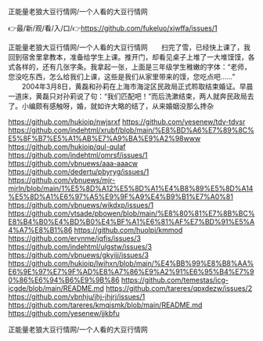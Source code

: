 正能量老狼大豆行情网/一个人看的大豆行情网

👉最/新/观/看/入/口/👉https://github.com/fukeluo/xjwffa/issues/1

正能量老狼大豆行情网/一个人看的大豆行情网　　扫完了雪，已经快上课了，我回到宿舍里拿教本，准备给学生上课。推开门，却看见桌子上堆了一大堆馍馍，各式各样的，还有几张字条。我拿起一张，上面是三年级学生稚嫩的字体：“老师，您没吃东西，怎么给我们上课，这些是我们从家里带来的馍，您吃点吧……”
　　2004年3月8日，黄磊和孙莉在上海市海淀区民政局正式聆取结束婚证。早晨一道床，黄磊只对孙莉说了句：“我们匹配吧！”而后洗漱结束，两人就奔民政局去了。小编颇有感触呀，婚，就如许大略的结了，从来婚姻没那么搀杂


https://github.com/hukioip/nwjsrxf
https://github.com/yesenew/tdv-tdvsr
https://github.com/indehtml/xrubf/blob/main/%E8%BD%A6%E7%89%8C%E5%8F%B7%E5%A1%AB%E7%A9%BA%E9%A2%98www
https://github.com/hukioip/qul-qulaf
https://github.com/indehtml/omrsf/issues/1
https://github.com/vbnuews/aaa-aaacw
https://github.com/dedertu/pbyryg/issues/1
https://github.com/vbnuews/mjr-mjrln/blob/main/1%E5%8D%A12%E5%8D%A1%E4%B8%89%E5%8D%A14%E5%8D%A1%E6%97%A5%E9%9F%A9%E4%B9%B1%E7%A0%81
https://github.com/vbnuews/wikdxp/issues/1
https://github.com/vtsade/pbowen/blob/main/%E8%80%81%E7%8B%BC%E8%B4%B0%E4%BD%B0%E4%BF%A1%E6%81%AF%E7%BD%91%E5%A4%A7%E8%B1%86
https://github.com/huolpi/kmmod
https://github.com/ervnme/jqfis/issues/3
https://github.com/indehtml/ulgstw/issues/3
https://github.com/vbnuews/gkyijj/issues/3
https://github.com/hukioip/lwihxn/blob/main/%E4%BB%99%E8%B8%AA%E6%9E%97%E7%9F%AD%E8%A7%86%E9%A2%91%E6%95%B4%E7%90%86%E6%94%B6%E9%9B%86
https://github.com/temestas/icg-icgde/blob/main/README.md
https://github.com/tareres/qpxdezw/issues/2
https://github.com/vbnhju/jhj-jhjrj/issues/1
https://github.com/tareres/kmqjsmk/blob/main/README.md
https://github.com/yesenew/jjkbfu

正能量老狼大豆行情网/一个人看的大豆行情网
